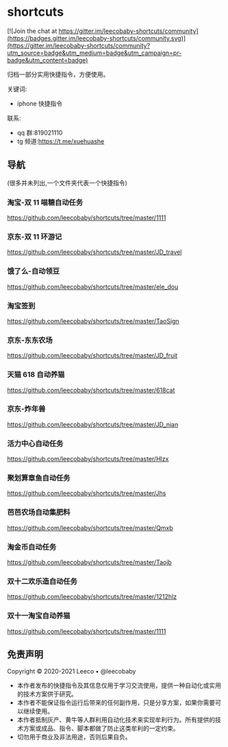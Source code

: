 # shortcuts

[![Join the chat at https://gitter.im/leecobaby-shortcuts/community](https://badges.gitter.im/leecobaby-shortcuts/community.svg)](https://gitter.im/leecobaby-shortcuts/community?utm_source=badge&utm_medium=badge&utm_campaign=pr-badge&utm_content=badge)

归档一部分实用快捷指令，方便使用。

关键词:

- iphone 快捷指令

联系:

- qq 群:819021110
- tg 频道:https://t.me/xuehuashe

## 导航

(很多并未列出,一个文件夹代表一个快捷指令)

### 淘宝-双 11 喵糖自动任务

https://github.com/leecobaby/shortcuts/tree/master/1111

### 京东-双 11 环游记

https://github.com/leecobaby/shortcuts/tree/master/JD_travel

### 饿了么-自动领豆

https://github.com/leecobaby/shortcuts/tree/master/ele_dou

### 淘宝签到

https://github.com/leecobaby/shortcuts/tree/master/TaoSign

### 京东-东东农场

https://github.com/leecobaby/shortcuts/tree/master/JD_fruit

### 天猫 618 自动养猫

https://github.com/leecobaby/shortcuts/tree/master/618cat

### 京东-炸年兽

https://github.com/leecobaby/shortcuts/tree/master/JD_nian

### 活力中心自动任务

https://github.com/leecobaby/shortcuts/tree/master/Hlzx

### 聚划算章鱼自动任务

https://github.com/leecobaby/shortcuts/tree/master/Jhs

### 芭芭农场自动集肥料

https://github.com/leecobaby/shortcuts/tree/master/Qmxb

### 淘金币自动任务

https://github.com/leecobaby/shortcuts/tree/master/Taojb

### 双十二欢乐造自动任务

https://github.com/leecobaby/shortcuts/tree/master/1212hlz

### 双十一淘宝自动养猫

https://github.com/leecobaby/shortcuts/tree/master/1111

## 免责声明

Copyright © 2020-2021 Leeco • @leecobaby

- 本作者发布的快捷指令及其信息仅用于学习交流使用，提供一种自动化或实用的技术方案供于研究。
- 本作者不能保证指令运行后带来的任何副作用，只是分享方案，如果你需要可以继续使用。
- 本作者抵制灰产、黄牛等人群利用自动化技术来实现牟利行为。所有提供的技术方案或成品、指令、脚本都做了防止这类牟利的一定约束。
- 切勿用于商业及非法用途，否则后果自负。
